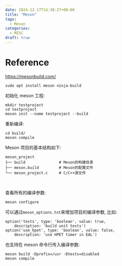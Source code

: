 ```yaml
---
date: 2024-12-17T14:38:27+08:00
title: "Meson"
tags:
  - Meson
categories:
  - MISC
draft: true
---
```


# Reference

https://mesonbuild.com/

```shell
sudo apt install meson ninja-build
```

初始化 meson 工程:

```shell
mkdir testproject
cd testproject
meson init --name testproject --build
```

重新编译:

```shell
cd build/
meson compile
```

Meson 项目的基本结构如下:

```shell
meson_project
├── build               # Meson的构建目录
├── meson.build         # Meson的配置文件
└── meson_project.c     # C/C++源文件
```

</br>

查看所有的编译参数:

```shell
meson configure
```

可以通过`meson_options.txt`来增加项目的编译参数, 比如:

```meson
option('tests', type: 'boolean', value: true,
	description: 'build unit tests')
option('use_hpet', type: 'boolean', value: false,
	description: 'use HPET timer in EAL')
```

也支持在 meson 命令行传入编译参数:

```shell
meson build -Dprefix=/usr -Dtests=disabled
meson compile
```
